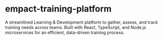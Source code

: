# empact-training-platform
A streamlined Learning &amp; Development platform to gather, assess, and track training needs across teams. Built with React, TypeScript, and Node.js microservices for an efficient, data-driven training process.
